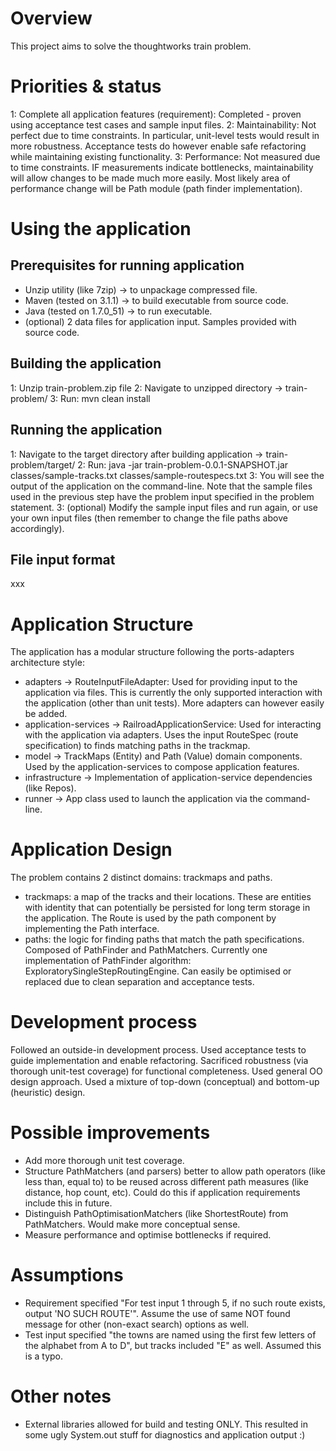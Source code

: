 # Overview
This project aims to solve the thoughtworks train problem.

# Priorities & status
1: Complete all application features (requirement): Completed - proven using acceptance test cases and sample input files.
2: Maintainability: Not perfect due to time constraints. In particular, unit-level tests would result in more robustness. Acceptance tests do however enable safe refactoring while maintaining existing functionality.
3: Performance: Not measured due to time constraints. IF measurements indicate bottlenecks, maintainability will allow changes to be made much more easily. Most likely area of performance change will be Path module (path finder implementation).

# Using the application
## Prerequisites for running application
- Unzip utility (like 7zip) -> to unpackage compressed file.
- Maven (tested on 3.1.1) -> to build executable from source code.
- Java (tested on 1.7.0_51) -> to run executable.
- (optional) 2 data files for application input. Samples provided with source code.

## Building the application
1: Unzip train-problem.zip file
2: Navigate to unzipped directory -> train-problem/
3: Run: mvn clean install

## Running the application
1: Navigate to the target directory after building application -> train-problem/target/
2: Run: java -jar train-problem-0.0.1-SNAPSHOT.jar classes/sample-tracks.txt classes/sample-routespecs.txt
3: You will see the output of the application on the command-line. Note that the sample files used in the previous step have the problem input specified in the problem statement.
3: (optional) Modify the sample input files and run again, or use your own input files (then remember to change the file paths above accordingly).

## File input format
 xxx
 
# Application Structure
The application has a modular structure following the ports-adapters architecture style:

- adapters -> RouteInputFileAdapter: Used for providing input to the application via files. This is currently the only supported interaction with the application (other than unit tests). More adapters can however easily be added.
- application-services -> RailroadApplicationService: Used for interacting with the application via adapters. Uses the input RouteSpec (route specification) to finds matching paths in the trackmap.
- model -> TrackMaps (Entity) and Path (Value) domain components. Used by the application-services to compose application features.
- infrastructure -> Implementation of application-service dependencies (like Repos).
- runner -> App class used to launch the application via the command-line.

# Application Design
The problem contains 2 distinct domains: trackmaps and paths.

- trackmaps: a map of the tracks and their locations. These are entities with identity that can potentially be persisted for long term storage in the application. The Route is used by the path component by implementing the Path interface. 
- paths: the logic for finding paths that match the path specifications. Composed of PathFinder and PathMatchers. Currently one implementation of PathFinder algorithm: ExploratorySingleStepRoutingEngine. Can easily be optimised or replaced due to clean separation and acceptance tests.

# Development process
Followed an outside-in development process. Used acceptance tests to guide implementation and enable refactoring. Sacrificed robustness (via thorough unit-test coverage) for functional completeness. Used general OO design approach. Used a mixture of top-down (conceptual) and bottom-up (heuristic) design.

# Possible improvements
- Add more thorough unit test coverage.
- Structure PathMatchers (and parsers) better to allow path operators (like less than, equal to) to be reused across different path measures (like distance, hop count, etc). Could do this if application requirements include this in future.
- Distinguish PathOptimisationMatchers (like ShortestRoute) from PathMatchers. Would make more conceptual sense.
- Measure performance and optimise bottlenecks if required.

# Assumptions
- Requirement specified "For test input 1 through 5, if no such route exists, output 'NO SUCH ROUTE'". Assume the use of same NOT found message for other (non-exact search) options as well.
- Test input specified "the towns are named using the first few letters of the alphabet from A to D", but tracks included "E" as well. Assumed this is a typo.

# Other notes
- External libraries allowed for build and testing ONLY. This resulted in some ugly System.out stuff for diagnostics and application output :)